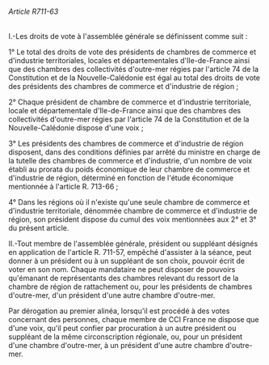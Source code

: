 ###### Article R711-63

I.-Les droits de vote à l'assemblée générale se définissent comme suit :

1° Le total des droits de vote des présidents de chambres de commerce et d'industrie territoriales, locales et départementales d'Ile-de-France ainsi que des chambres des collectivités d'outre-mer régies par l'article 74 de la Constitution et de la Nouvelle-Calédonie est égal au total des droits de vote des présidents des chambres de commerce et d'industrie de région ;

2° Chaque président de chambre de commerce et d'industrie territoriale, locale et départementale d'Ile-de-France ainsi que des chambres des collectivités d'outre-mer régies par l'article 74 de la Constitution et de la Nouvelle-Calédonie dispose d'une voix ;

3° Les présidents des chambres de commerce et d'industrie de région disposent, dans des conditions définies par arrêté du ministre en charge de la tutelle des chambres de commerce et d'industrie, d'un nombre de voix établi au prorata du poids économique de leur chambre de commerce et d'industrie de région, déterminé en fonction de l'étude économique mentionnée à l'article R. 713-66 ;

4° Dans les régions où il n'existe qu'une seule chambre de commerce et d'industrie territoriale, dénommée chambre de commerce et d'industrie de région, son président dispose du cumul des voix mentionnées aux 2° et 3° du présent article.

II.-Tout membre de l'assemblée générale, président ou suppléant désignés en application de l'article R. 711-57, empêché d'assister à la séance, peut donner à un président ou à un suppléant de son choix, pouvoir écrit de voter en son nom. Chaque mandataire ne peut disposer de pouvoirs qu'émanant de représentants des chambres relevant du ressort de la chambre de région de rattachement ou, pour les présidents de chambres d'outre-mer, d'un président d'une autre chambre d'outre-mer.

Par dérogation au premier alinéa, lorsqu'il est procédé à des votes concernant des personnes, chaque membre de CCI France ne dispose que d'une voix, qu'il peut confier par procuration à un autre président ou suppléant de la même circonscription régionale, ou, pour un président d'une chambre d'outre-mer, à un président d'une autre chambre d'outre-mer.

